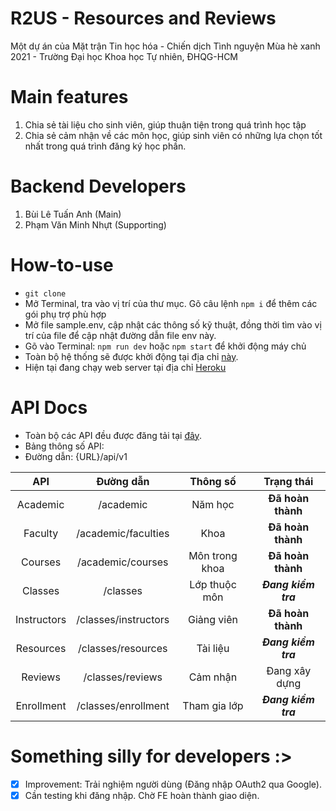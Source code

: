 # R2US - Resources and Reviews
Một dự án của Mặt trận Tin học hóa - Chiến dịch Tình nguyện Mùa hè xanh 2021 - Trường Đại học Khoa học Tự nhiên, ĐHQG-HCM

# Main features
1. Chia sẻ tài liệu cho sinh viên, giúp thuận tiện trong quá trình học tập
2. Chia sẻ cảm nhận về các môn học, giúp sinh viên có những lựa chọn tốt nhất trong quá trình đăng ký học phần.

# Backend Developers
1. Bùi Lê Tuấn Anh (Main)
2. Phạm Văn Minh Nhựt (Supporting)

# How-to-use
* ```git clone```
* Mở Terminal, tra vào vị trí của thư mục. Gõ câu lệnh ```npm i``` để thêm các gói phụ trợ phù hợp
* Mở file sample.env, cập nhật các thông số kỹ thuật, đồng thời tìm vào vị trí của file để cập nhật đường dẫn file env này.
* Gõ vào Terminal: ```npm run dev``` hoặc ```npm start``` để khởi động máy chủ
* Toàn bộ hệ thống sẽ được khởi động tại địa chỉ [này](http://localhost:5000).
* Hiện tại đang chạy web server tại địa chỉ [Heroku](https://greensummer2021-r2us.herokuapp.com)

# API Docs
* Toàn bộ các API đều được đăng tải tại [đây](https://docs.google.com/document/d/18dnkfyrRk_qcTNM6WYK0LX1_sp5L3RQ8eouSl3tnuKc/edit?usp=sharing).
* Bảng thông số API: 
* Đường dẫn: {URL}/api/v1

| API         | Đường dẫn   |   Thông số    |    Trạng thái  |
| :----:      |    :----:   |     :----:    |      :----:    |
| Academic    | /academic   | Năm học       |   **Đã hoàn thành**|   
| Faculty     | /academic/faculties   | Khoa          |   **Đã hoàn thành**|
| Courses     | /academic/courses            | Môn trong khoa|   **Đã hoàn thành**|
| Classes     | /classes            | Lớp thuộc môn |   ***Đang kiểm tra***|
| Instructors | /classes/instructors            | Giảng viên    |   **Đã hoàn thành**|
| Resources   | /classes/resources            | Tài liệu      |   ***Đang kiểm tra***|
| Reviews     | /classes/reviews            | Cảm nhận      |   Đang xây dựng|
| Enrollment  | /classes/enrollment           | Tham gia lớp  |   ***Đang kiểm tra***|

# Something silly for developers :>
- [x] Improvement: Trải nghiệm người dùng (Đăng nhập OAuth2 qua Google).
- [x] Cần testing khi đăng nhập. Chờ FE hoàn thành giao diện.
